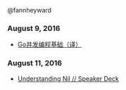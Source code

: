 @fannheyward

### August 9, 2016
- [Go并发编程基础（译）](http://blog.xiayf.cn/2015/05/20/fundamentals-of-concurrent-programming/) 

### August 11, 2016
- [Understanding Nil // Speaker Deck](https://speakerdeck.com/campoy/understanding-nil) 
